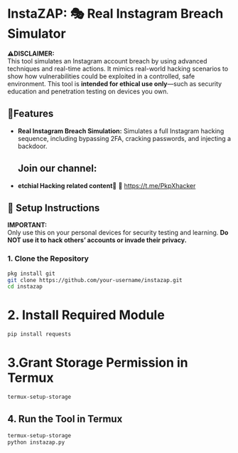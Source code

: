 #  InstaZAP: 🎭 Real Instagram Breach Simulator

**⚠️DISCLAIMER:**  
This tool simulates an Instagram account breach by using advanced techniques and real-time actions. It mimics real-world hacking scenarios to show how vulnerabilities could be exploited in a controlled, safe environment. This tool is **intended for ethical use only**—such as security education and penetration testing on devices you own.

## 📱Features

- **Real Instagram Breach Simulation:** Simulates a full Instagram hacking sequence, including bypassing 2FA, cracking passwords, and injecting a backdoor.
  ## Join our channel:
- **etchial Hacking related content🥳**
🤖 https://t.me/PkpXhacker

## 📡 Setup Instructions

**IMPORTANT:**  
Only use this on your personal devices for security testing and learning. **Do NOT use it to hack others’ accounts or invade their privacy.**

### 1. Clone the Repository

```bash
pkg install git
git clone https://github.com/your-username/instazap.git
cd instazap
```
# 2. Install Required Module 
```bash
pip install requests
````
# 3.Grant Storage Permission in Termux
```bash
termux-setup-storage
````
## 4. Run the Tool in Termux
```bash
termux-setup-storage
python instazap.py
`````




